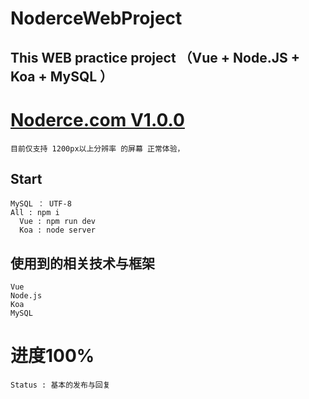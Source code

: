 # NoderceWebProject
## This WEB practice project （Vue + Node.JS + Koa + MySQL ）

# [Noderce.com V1.0.0](http://noderce.com)
    目前仅支持 1200px以上分辨率 的屏幕 正常体验，

## Start
    MySQL ： UTF-8
    All : npm i
      Vue : npm run dev
      Koa : node server
      
## 使用到的相关技术与框架
    Vue
    Node.js
    Koa
    MySQL
# 进度100%
    Status : 基本的发布与回复
    
    

